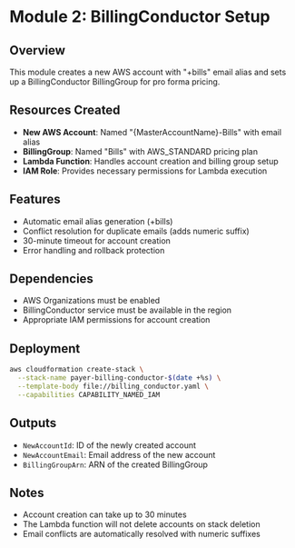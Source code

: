 # Module 2: BillingConductor Setup

## Overview
This module creates a new AWS account with "+bills" email alias and sets up a BillingConductor BillingGroup for pro forma pricing.

## Resources Created
- **New AWS Account**: Named "{MasterAccountName}-Bills" with email alias
- **BillingGroup**: Named "Bills" with AWS_STANDARD pricing plan
- **Lambda Function**: Handles account creation and billing group setup
- **IAM Role**: Provides necessary permissions for Lambda execution

## Features
- Automatic email alias generation (+bills)
- Conflict resolution for duplicate emails (adds numeric suffix)
- 30-minute timeout for account creation
- Error handling and rollback protection

## Dependencies
- AWS Organizations must be enabled
- BillingConductor service must be available in the region
- Appropriate IAM permissions for account creation

## Deployment
```bash
aws cloudformation create-stack \
  --stack-name payer-billing-conductor-$(date +%s) \
  --template-body file://billing_conductor.yaml \
  --capabilities CAPABILITY_NAMED_IAM
```

## Outputs
- `NewAccountId`: ID of the newly created account
- `NewAccountEmail`: Email address of the new account
- `BillingGroupArn`: ARN of the created BillingGroup

## Notes
- Account creation can take up to 30 minutes
- The Lambda function will not delete accounts on stack deletion
- Email conflicts are automatically resolved with numeric suffixes